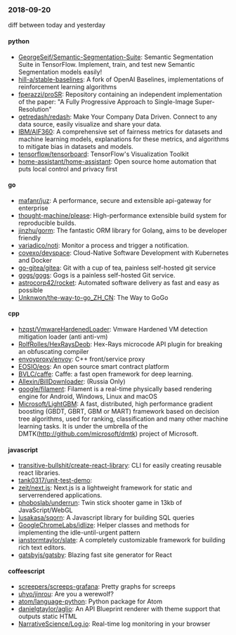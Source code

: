 ### 2018-09-20
diff between today and yesterday

#### python
* [GeorgeSeif/Semantic-Segmentation-Suite](https://github.com/GeorgeSeif/Semantic-Segmentation-Suite): Semantic Segmentation Suite in TensorFlow. Implement, train, and test new Semantic Segmentation models easily!
* [hill-a/stable-baselines](https://github.com/hill-a/stable-baselines): A fork of OpenAI Baselines, implementations of reinforcement learning algorithms
* [fperazzi/proSR](https://github.com/fperazzi/proSR): Repository containing an independent implementation of the paper: "A Fully Progressive Approach to Single-Image Super-Resolution"
* [getredash/redash](https://github.com/getredash/redash): Make Your Company Data Driven. Connect to any data source, easily visualize and share your data.
* [IBM/AIF360](https://github.com/IBM/AIF360): A comprehensive set of fairness metrics for datasets and machine learning models, explanations for these metrics, and algorithms to mitigate bias in datasets and models.
* [tensorflow/tensorboard](https://github.com/tensorflow/tensorboard): TensorFlow's Visualization Toolkit
* [home-assistant/home-assistant](https://github.com/home-assistant/home-assistant):  Open source home automation that puts local control and privacy first

#### go
* [mafanr/juz](https://github.com/mafanr/juz): A performance, secure and extensible api-gateway for enterprise
* [thought-machine/please](https://github.com/thought-machine/please): High-performance extensible build system for reproducible builds.
* [jinzhu/gorm](https://github.com/jinzhu/gorm): The fantastic ORM library for Golang, aims to be developer friendly
* [variadico/noti](https://github.com/variadico/noti): Monitor a process and trigger a notification.
* [covexo/devspace](https://github.com/covexo/devspace): Cloud-Native Software Development with Kubernetes and Docker
* [go-gitea/gitea](https://github.com/go-gitea/gitea): Git with a cup of tea, painless self-hosted git service
* [gogs/gogs](https://github.com/gogs/gogs): Gogs is a painless self-hosted Git service.
* [astrocorp42/rocket](https://github.com/astrocorp42/rocket): Automated software delivery as fast and easy as possible 
* [Unknwon/the-way-to-go_ZH_CN](https://github.com/Unknwon/the-way-to-go_ZH_CN): The Way to GoGo 

#### cpp
* [hzqst/VmwareHardenedLoader](https://github.com/hzqst/VmwareHardenedLoader): Vmware Hardened VM detection mitigation loader (anti anti-vm)
* [RolfRolles/HexRaysDeob](https://github.com/RolfRolles/HexRaysDeob): Hex-Rays microcode API plugin for breaking an obfuscating compiler
* [envoyproxy/envoy](https://github.com/envoyproxy/envoy): C++ front/service proxy
* [EOSIO/eos](https://github.com/EOSIO/eos): An open source smart contract platform
* [BVLC/caffe](https://github.com/BVLC/caffe): Caffe: a fast open framework for deep learning.
* [Allexin/BillDownloader](https://github.com/Allexin/BillDownloader):   (Russia Only)
* [google/filament](https://github.com/google/filament): Filament is a real-time physically based rendering engine for Android, Windows, Linux and macOS
* [Microsoft/LightGBM](https://github.com/Microsoft/LightGBM): A fast, distributed, high performance gradient boosting (GBDT, GBRT, GBM or MART) framework based on decision tree algorithms, used for ranking, classification and many other machine learning tasks. It is under the umbrella of the DMTK(http://github.com/microsoft/dmtk) project of Microsoft.

#### javascript
* [transitive-bullshit/create-react-library](https://github.com/transitive-bullshit/create-react-library): CLI for easily creating reusable react libraries.
* [tank0317/unit-test-demo](https://github.com/tank0317/unit-test-demo): 
* [zeit/next.js](https://github.com/zeit/next.js): Next.js is a lightweight framework for static and serverrendered applications.
* [phoboslab/underrun](https://github.com/phoboslab/underrun): Twin stick shooter game in 13kb of JavaScript/WebGL
* [lusakasa/sqorn](https://github.com/lusakasa/sqorn): A Javascript library for building SQL queries
* [GoogleChromeLabs/idlize](https://github.com/GoogleChromeLabs/idlize): Helper classes and methods for implementing the idle-until-urgent pattern
* [ianstormtaylor/slate](https://github.com/ianstormtaylor/slate): A completely customizable framework for building rich text editors.
* [gatsbyjs/gatsby](https://github.com/gatsbyjs/gatsby):  Blazing fast site generator for React

#### coffeescript
* [screepers/screeps-grafana](https://github.com/screepers/screeps-grafana): Pretty graphs for screeps
* [uhyo/jinrou](https://github.com/uhyo/jinrou): Are you a werewolf?
* [atom/language-python](https://github.com/atom/language-python): Python package for Atom
* [danielgtaylor/aglio](https://github.com/danielgtaylor/aglio): An API Blueprint renderer with theme support that outputs static HTML
* [NarrativeScience/Log.io](https://github.com/NarrativeScience/Log.io): Real-time log monitoring in your browser
